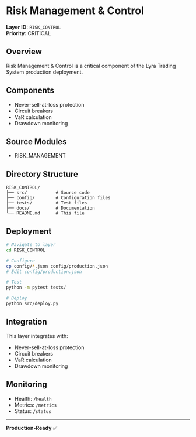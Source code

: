 # Risk Management & Control

**Layer ID:** `RISK_CONTROL`  
**Priority:** CRITICAL

## Overview

Risk Management & Control is a critical component of the Lyra Trading System production deployment.

## Components

- Never-sell-at-loss protection
- Circuit breakers
- VaR calculation
- Drawdown monitoring

## Source Modules

- RISK_MANAGEMENT

## Directory Structure

```
RISK_CONTROL/
├── src/           # Source code
├── config/        # Configuration files
├── tests/         # Test files
├── docs/          # Documentation
└── README.md      # This file
```

## Deployment

```bash
# Navigate to layer
cd RISK_CONTROL

# Configure
cp config/*.json config/production.json
# Edit config/production.json

# Test
python -m pytest tests/

# Deploy
python src/deploy.py
```

## Integration

This layer integrates with:
- Never-sell-at-loss protection
- Circuit breakers
- VaR calculation
- Drawdown monitoring

## Monitoring

- Health: `/health`
- Metrics: `/metrics`
- Status: `/status`

---

**Production-Ready** ✅
